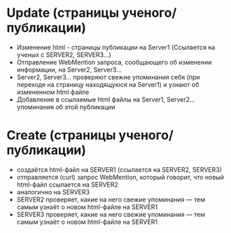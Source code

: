 # Update (страницы ученого/публикации)
  * Изменение html - страницы публикации на Server1 (Ссылается на ученых с SERVER2, SERVER3...)
  * Отправление WebMention запроса, сообщающего об изменении информации, на Server2, Server3...
  * Server2, Server3... проверяют свежие упоминания себя (при переходе на страницу находящуюся на Server1) и узнают об измененном html файле
  * Добавление в ссылаемые html файлы на Server1, Server2... упоминания об этой публикации

# Create (страницы ученого/публикации)
  * создаётся html-файл на SERVER1 (ссылается на SERVER2, SERVER3)
  * отправляется (curl) запрос WebMention, который говорит, что новый html-файл ссылается на SERVER2  
  *  аналогично на SERVER3
  *  SERVER2 проверяет, какие на него свежие упоминания — тем самым узнаёт о новом html-файле на SERVER1
  *  SERVER3 проверяет, какие на него свежие упоминания — тем самым узнаёт о новом html-файле на SERVER1